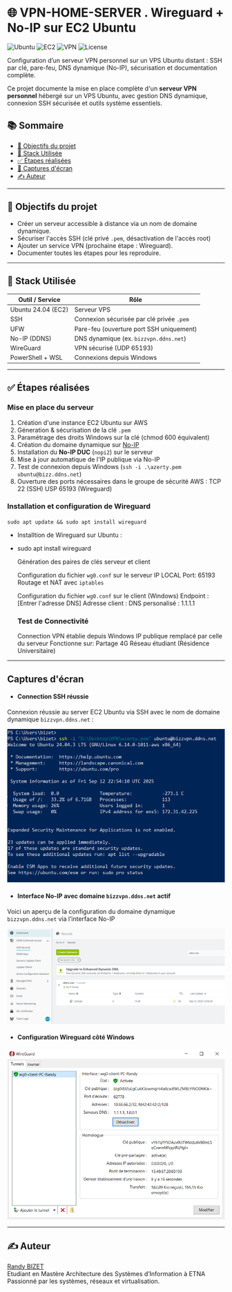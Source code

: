 # 🌐 VPN-HOME-SERVER . Wireguard + No-IP sur EC2 Ubuntu

![Ubuntu](https://img.shields.io/badge/OS-Ubuntu%2024.04-E95420?logo=ubuntu)
![EC2](https://img.shields.io/badge/Hosted_on-AWS_EC2-FF9900?logo=amazon-aws)
![VPN](https://img.shields.io/badge/VPN-Home_Server-blue)
![License](https://img.shields.io/badge/License-Pedagogical-lightgrey)


Configuration d’un serveur VPN personnel sur un VPS Ubuntu distant : SSH par clé, pare-feu, DNS dynamique (No-IP), sécurisation et documentation complète.

Ce projet documente la mise en place complète d'un **serveur VPN personnel** hébergé sur un VPS Ubuntu, avec gestion DNS dynamique, connexion SSH sécurisée et outils système essentiels.


## 📚 Sommaire

- [🎯 Objectifs du projet](#-objectifs-du-projet)
- [🧰 Stack Utilisée](#-stack-utilisée)
- [✅ Étapes réalisées](#-étapes-réalisées)
- [📸 Captures d'écran](#captures-décran)
- [✍️ Auteur](#️-auteur)


---

## 🎯 Objectifs du projet

- Créer un serveur accessible à distance via un nom de domaine dynamique.
- Sécuriser l'accès SSH (clé privé `.pem`, désactivation de l'accès root)
- Ajouter un service VPN (prochaine étape : Wireguard).
- Documenter toutes les étapes pour les reproduire.

  
---

## 🧰 Stack Utilisée

| Outil / Service       | Rôle                                          |
|-----------------------|-----------------------------------------------|
| Ubuntu 24.04 (EC2)    | Serveur VPS                                   |
| SSH                   | Connexion sécurisée par clé privée `.pem`     |
| UFW                   | Pare-feu (ouverture port SSH uniquement)      |
| No-IP (DDNS)          | DNS dynamique (ex. `bizzvpn.ddns.net`)        |
| WireGuard             | VPN sécurisé (UDP 65193)                      |
| PowerShell + WSL      | Connexions depuis Windows                     |



---

## ✅ Étapes réalisées

### Mise en place du serveur

1. Création d'une instance EC2 Ubuntu sur AWS
2. Géneration & sécurisation de la clé `.pem`
3.  Paramétrage des droits Windows sur la clé (chmod 600 équivalent)
3.  Création du domaine dynamique sur [No-IP](https://www.noip.com/)
4.  Installation du **No-IP DUC** (`nopi2`) sur le serveur
5.  Mise à jour automatique de l'IP publique via No-IP
6.  Test de connexion depuis Windows (`ssh -i .\azerty.pem ubuntu@bizz.ddns.net`)
7.  Ouverture des ports nécessaires dans le groupe de sécurité AWS :
    TCP 22 (SSH)
    USP 65193 (Wireguard)

### Installation et configuration de Wireguard

`sudo apt update && sudo apt install wireguard`

- Installtion de Wireguard sur Ubuntu :
- sudo apt install wireguard

  Génération des paires de clés serveur et client
  
    Configuration du fichier `wg0.conf` sur le serveur
      IP LOCAL
      Port: 65193
      Routage et NAT avec `iptables`

    Configuration du fichier `wg0.conf` sur le client (Windows)
      Endpoint : [Entrer l'adresse DNS]
      Adresse client :
      DNS personalisé : 1.1.1.1

  ### Test de Connectivité

    Connection VPN établie depuis Windows
    IP publique remplacé par celle du serveur
    Fonctionne sur:
        Partage 4G
        Réseau étudiant (Résidence Universitaire)
  


---

## Captures d'écran

- #### Connection SSH réussie

Connexion réussie au server EC2 Ubuntu via SSH avec le nom de domaine dynamique `bizzvpn.ddns.net` : 

![Connection SSH réussie](./Screenshots/Connection-SSH.PNG)

- #### Interface No-IP avec domaine `bizzvpn.ddns.net` actif

Voici un aperçu de la configuration du domaine dynamique `bizzvpn.ddns.net` via l’interface No-IP

![Inferface No-IP](./Screenshots/Interface-No-IP.PNG)

- #### Configuration Wireguard côté Windows

![Configuration Wireguard Windows](./Screenshots/Configuration-Wireguard-Windows.PNG)





  





  ---

## ✍️ Auteur

[Randy BIZET](https://github.com/Bizz97x)  
Etudiant en Mastère Architecture des Systèmes d’Information à ETNA  
Passionné par les systèmes, réseaux et virtualisation.


  




